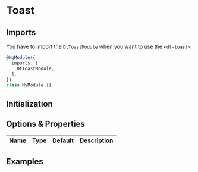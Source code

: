 # Toast

<docs-source-example example="DefaultToastExampleComponent"></docs-source-example>

## Imports

You have to import the `DtToastModule` when you want to use the `<dt-toast>`:

```typescript
@NgModule({
  imports: [
    DtToastModule,
  ],
})
class MyModule {}
```

## Initialization


## Options & Properties

| Name | Type | Default | Description |
| --- | --- | --- | --- |

## Examples

